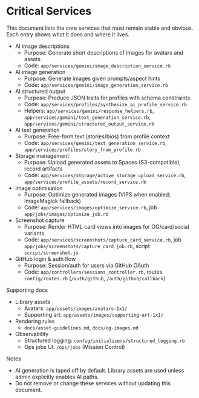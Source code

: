 # Critical Services

This document lists the core services that must remain stable and obvious. Each entry shows what it does and where it lives.

- AI image descriptions
  - Purpose: Generate short descriptions of images for avatars and assets
  - Code: `app/services/gemini/image_description_service.rb`
- AI image generation
  - Purpose: Generate images given prompts/aspect hints
  - Code: `app/services/gemini/image_generation_service.rb`
- AI structured output
  - Purpose: Produce JSON traits for profiles with schema constraints
  - Code: `app/services/profiles/synthesize_ai_profile_service.rb`
  - Helpers: `app/services/gemini/response_helpers.rb`, `app/services/gemini/text_generation_service.rb`, `app/services/gemini/structured_output_service.rb`
- AI text generation
  - Purpose: Free-form text (stories/bios) from profile context
  - Code: `app/services/gemini/text_generation_service.rb`, `app/services/profiles/story_from_profile.rb`
- Storage management
  - Purpose: Upload generated assets to Spaces (S3-compatible), record artifacts
  - Code: `app/services/storage/active_storage_upload_service.rb`, `app/services/profile_assets/record_service.rb`
- Image optimisation
  - Purpose: Optimize generated images (VIPS when enabled; ImageMagick fallback)
  - Code: `app/services/images/optimize_service.rb`, job `app/jobs/images/optimize_job.rb`
- Screenshot capture
  - Purpose: Render HTML card views into images for OG/card/social variants
  - Code: `app/services/screenshots/capture_card_service.rb`, job `app/jobs/screenshots/capture_card_job.rb`, script `script/screenshot.js`
- GitHub login & auth flow
  - Purpose: Session/auth for users via GitHub OAuth
  - Code: `app/controllers/sessions_controller.rb`, routes `config/routes.rb` (`/auth/github`, `/auth/github/callback`)

Supporting docs
- Library assets
  - Avatars: `app/assets/images/avatars-1x1/`
  - Supporting art: `app/assets/images/supporting-art-1x1/`
- Rendering rules
  - `docs/asset-guidelines.md`, `docs/og-images.md`
- Observability
  - Structured logging: `config/initializers/structured_logging.rb`
  - Ops jobs UI: `/ops/jobs` (Mission Control)

Notes
- AI generation is taped off by default. Library assets are used unless admin explicitly enables AI paths.
- Do not remove or change these services without updating this document.
